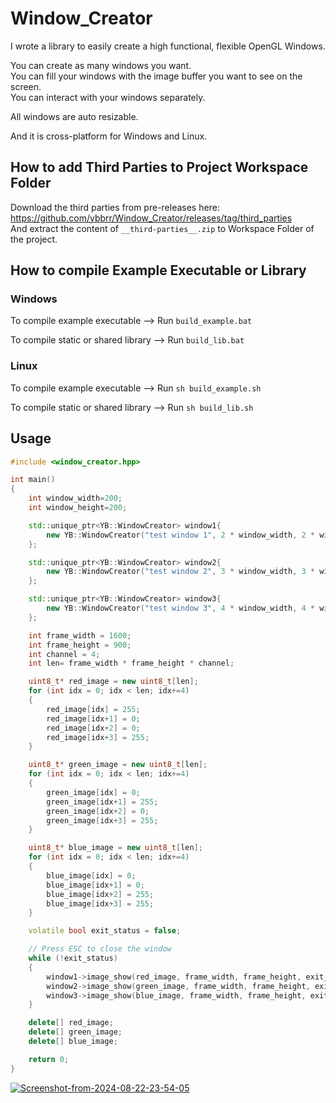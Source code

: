 # Window_Creator
I wrote a library to easily create a high functional, flexible OpenGL Windows.<br />

You can create as many windows you want.<br />
You can fill your windows with the image buffer you want to see on the screen.<br />
You can interact with your windows separately.<br />

All windows are auto resizable.<br />

And it is cross-platform for Windows and Linux.

## How to add Third Parties to Project Workspace Folder
Download the third parties from pre-releases here: https://github.com/ybbrr/Window_Creator/releases/tag/third_parties <br />
And extract the content of `__third-parties__.zip` to Workspace Folder of the project.

## How to compile Example Executable or Library

### Windows

To compile example executable --> Run `build_example.bat`

To compile static or shared library --> Run `build_lib.bat`

### Linux

To compile example executable --> Run `sh build_example.sh`

To compile static or shared library --> Run `sh build_lib.sh`

## Usage

```c++
#include <window_creator.hpp>

int main()
{
    int window_width=200;
    int window_height=200;

    std::unique_ptr<YB::WindowCreator> window1{
        new YB::WindowCreator("test window 1", 2 * window_width, 2 * window_height, true)
    };

    std::unique_ptr<YB::WindowCreator> window2{
        new YB::WindowCreator("test window 2", 3 * window_width, 3 * window_height, true)
    };

    std::unique_ptr<YB::WindowCreator> window3{
        new YB::WindowCreator("test window 3", 4 * window_width, 4 * window_height, true)
    };

    int frame_width = 1600;
    int frame_height = 900;
    int channel = 4;
    int len= frame_width * frame_height * channel;

    uint8_t* red_image = new uint8_t[len];
    for (int idx = 0; idx < len; idx+=4)
    {
        red_image[idx] = 255;
        red_image[idx+1] = 0;
        red_image[idx+2] = 0;
        red_image[idx+3] = 255;
    }

    uint8_t* green_image = new uint8_t[len];
    for (int idx = 0; idx < len; idx+=4)
    {
        green_image[idx] = 0;
        green_image[idx+1] = 255;
        green_image[idx+2] = 0;
        green_image[idx+3] = 255;
    }

    uint8_t* blue_image = new uint8_t[len];
    for (int idx = 0; idx < len; idx+=4)
    {
        blue_image[idx] = 0;
        blue_image[idx+1] = 0;
        blue_image[idx+2] = 255;
        blue_image[idx+3] = 255;
    }

    volatile bool exit_status = false;

    // Press ESC to close the window
    while (!exit_status)
    {
        window1->image_show(red_image, frame_width, frame_height, exit_status);
        window2->image_show(green_image, frame_width, frame_height, exit_status);
        window3->image_show(blue_image, frame_width, frame_height, exit_status);
    }

    delete[] red_image;
    delete[] green_image;
    delete[] blue_image;

    return 0;
}
```

<a href="https://ibb.co/4sgnn3K"><img src="https://i.ibb.co/ZH1pp7G/Screenshot-from-2024-08-22-23-54-05.png" alt="Screenshot-from-2024-08-22-23-54-05" border="0"></a>

[comment]: #end_of_file
